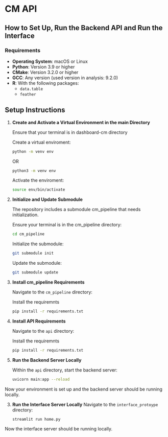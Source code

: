 # CM API

## How to Set Up, Run the Backend API and Run the Interface

### Requirements

- **Operating System**: macOS or Linux
- **Python**: Version 3.9 or higher
- **CMake**: Version 3.2.0 or higher
- **GCC**: Any version (used version in analysis: 9.2.0)
- **R**: With the following packages:
  - `data.table`
  - `feather`


## Setup Instructions

  1. **Create and Activate a Virtual Environment in the main Directory**
  
      Ensure that your terminal is in dashboard-cm directory
    
      Create a virtual enviroment:
      ```bash
      python -m venv env 
      ```
      OR
      ```bash
      python3 -m venv env 
      ```
      Activate the enviroment:
      ```bash
      source env/bin/activate 
      ```

  2. **Initialize and Update Submodule**
    
      The repository includes a submodule cm_pipeline that needs initialization.
      
      Ensure your terminal is in the cm_pipeline directory:
      ```bash
      cd cm_pipeline
      ```
      Initialize the submodule:
      ```bash
      git submodule init
      ```
      Update the submodule:
      ```bash
      git submodule update
      ```

  3. **Install cm_pipeline Requirements**
   
      Navigate to the `cm_pipeline` directory:
    
      Install the requiremnts
      ```bash
      pip install -r requirements.txt
      ```


  4. **Install API Requirements**
  
      Navigate to the `api` directory:
      
      Install the requiremnts
      ```bash
      pip install -r requirements.txt
      ```


3. **Run the Backend Server Locally**

    Within the `api` directory, start the backend server:
    ```bash
    uvicorn main:app --reload
    ```

Now your environment is set up and the backend server should be running locally.

3. **Run the Interface Server Locally**
   Navigate to the `interface_protoype` directory:

     ```bash
    streamlit run home.py
    ```

Now the interface server should be running locally.
